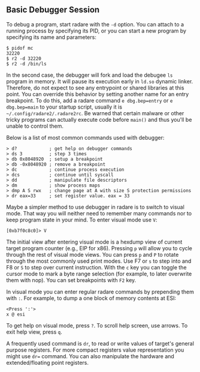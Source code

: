 ## Basic Debugger Session

To debug a program, start radare with the `-d` option.
You can attach to a running process by specifying its PID,
or you can start a new program by specifying its name and parameters:
```
$ pidof mc
32220
$ r2 -d 32220
$ r2 -d /bin/ls
```
In the second case, the debugger will fork and load the debugee `ls` program in memory.
It will pause its execution early in `ld.so` dynamic linker. Therefore, do not expect
to see any entrypoint or shared libraries at this point. You can override this behavior
by setting another name for an entry breakpoint. To do this, add a radare command
`e dbg.bep=entry` or `e dbg.bep=main` to your startup script, usually it is `~/.config/radare2/.radare2rc`.
Be warned that certain malware or other tricky programs can actually
execute code before `main()` and thus you'll be unable to control them.

Below is a list of most common commands used with debugger:
```
> d?			; get help on debugger commands
> ds 3			; step 3 times
> db 0x8048920  ; setup a breakpoint
> db -0x8048920 ; remove a breakpoint
> dc			; continue process execution
> dcs			; continue until syscall
> dd			; manipulate file descriptors
> dm			; show process maps
> dmp A S rwx	; change page at A with size S protection permissions
> dr eax=33		; set register value. eax = 33
```

Maybe a simpler method to use debugger in radare is to switch to visual mode.
That way you will neither need to remember many commands nor to keep program state in your mind.
To enter visual mode use `V`:
```
[0xb7f0c8c0]> V
```
The initial view after entering visual mode is a hexdump view of current target program counter (e.g., EIP for x86).
Pressing `p` will allow you to cycle through the rest of visual mode views.
You can press `p` and `P` to rotate through the most commonly used print modes.
Use F7 or `s` to step into and F8 or `S` to step over current instruction.
With the `c` key you can toggle the cursor mode to mark a byte range selection
(for example, to later overwrite them with nop). You can set breakpoints with `F2` key.

In visual mode you can enter regular radare commands by prepending them with `:`.
For example, to dump a one block of memory contents at ESI:
```
<Press ':'>
x @ esi
```
To get help on visual mode, press `?`. To scroll help screen, use arrows. To exit help view, press `q`.

A frequently used command is `dr`, to read or write values of target's general purpose registers.
For more compact registers value representation you might use `dr=` command.
You can also manipulate the hardware and extended/floating point registers.

